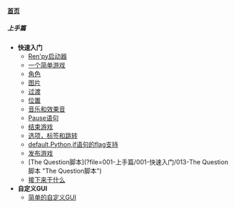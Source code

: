 
#### [首页](?file=home-首页)

##### 上手篇
- **快速入门**
    - [Ren&#39;py启动器](?file=001-上手篇/001-快速入门/001-Ren&#39;py启动器 "Ren&#39;py启动器")
    - [一个简单游戏](?file=001-上手篇/001-快速入门/002-一个简单游戏 "一个简单游戏")
    - [角色](?file=001-上手篇/001-快速入门/003-角色 "角色")
    - [图片](?file=001-上手篇/001-快速入门/004-图片 "图片")
    - [过渡](?file=001-上手篇/001-快速入门/005-过渡 "过渡")
    - [位置](?file=001-上手篇/001-快速入门/006-位置 "位置")
    - [音乐和效果音](?file=001-上手篇/001-快速入门/007-音乐和效果音 "音乐和效果音")
    - [Pause语句](?file=001-上手篇/001-快速入门/008-Pause语句 "Pause语句")
    - [结束游戏](?file=001-上手篇/001-快速入门/009-结束游戏 "结束游戏")
    - [选项，标签和跳转](?file=001-上手篇/001-快速入门/010-选项，标签和跳转 "选项，标签和跳转")
    - [default,Python,if语句的flag支持](?file=001-上手篇/001-快速入门/011-default,Python,if语句的flag支持 "default,Python,if语句的flag支持")
    - [发布游戏](?file=001-上手篇/001-快速入门/012-发布游戏 "发布游戏")
    - [The Question脚本](?file=001-上手篇/001-快速入门/013-The Question脚本 "The Question脚本")
    - [接下来干什么](?file=001-上手篇/001-快速入门/014-接下来干什么 "接下来干什么")
- **自定义GUI**
    - [简单的自定义GUI](?file=001-上手篇/002-自定义GUI/001-简单的自定义GUI "简单的自定义GUI")
